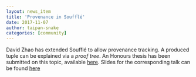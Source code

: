 ```yaml
---
layout: news_item
title: 'Provenance in Soufflé'
date: 2017-11-07
author: taipan-snake
categories: [community]
---
```

David Zhao has extended Soufflé to allow provenance tracking. A produced tuple can be explained via a *proof tree*. An Honours thesis has been submitted on this topic, available [here](/pdf/davidthesis.pdf). Slides for the corresponding talk can be found [here](/pdf/davidpres.pdf)
